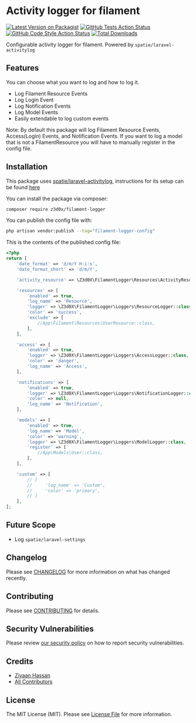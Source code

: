 # Activity logger for filament

[![Latest Version on Packagist](https://img.shields.io/packagist/v/z3d0x/filament-logger.svg?style=flat-square)](https://packagist.org/packages/z3d0x/filament-logger)
[![GitHub Tests Action Status](https://img.shields.io/github/workflow/status/z3d0x/filament-logger/run-tests?label=tests)](https://github.com/z3d0x/filament-logger/actions?query=workflow%3Arun-tests+branch%3Amain)
[![GitHub Code Style Action Status](https://img.shields.io/github/workflow/status/z3d0x/filament-logger/Check%20&%20fix%20styling?label=code%20style)](https://github.com/z3d0x/filament-logger/actions?query=workflow%3A"Check+%26+fix+styling"+branch%3Amain)
[![Total Downloads](https://img.shields.io/packagist/dt/z3d0x/filament-logger.svg?style=flat-square)](https://packagist.org/packages/z3d0x/filament-logger)

Configurable activity logger for filament.
Powered by `spatie/laravel-activitylog`

## Features
You can choose what you want to log and how to log it.
- Log Filament Resource Events
- Log Login Event
- Log Notification Events
- Log Model Events
- Easily extendable to log custom events

Note: By default this package will log Filament Resource Events, Access(Login) Events, and Notification Events. If you want to log a model that is not a FilamentResource you will have to manually register in the config file.
## Installation

This package uses [spatie/laravel-activitylog](https://spatie.be/docs/laravel-activitylog), instructions for its setup can be found [here](https://spatie.be/docs/laravel-activitylog/v4/installation-and-setup)

You can install the package via composer:

```bash
composer require z3d0x/filament-logger
```
You can publish the config file with:

```bash
php artisan vendor:publish --tag="filament-logger-config"
```

This is the contents of the published config file:

```php
<?php
return [
    'date_format' => 'd/m/Y H:i:s',
    'date_format_short' => 'd/m/Y',

    'activity_resource' => \Z3d0X\FilamentLogger\Resources\ActivityResource::class,

    'resources' => [
        'enabled' => true,
        'log_name' => 'Resource',
        'logger' => \Z3d0X\FilamentLogger\Loggers\ResourceLogger::class,
        'color' => 'success',
        'exclude' => [
            //App\Filament\Resources\UserResource::class,
        ],
    ],

    'access' => [
        'enabled' => true,
        'logger' => \Z3d0X\FilamentLogger\Loggers\AccessLogger::class,
        'color' => 'danger',
        'log_name' => 'Access',
    ],

    'notifications' => [
        'enabled' => true,
        'logger' => \Z3d0X\FilamentLogger\Loggers\NotificationLogger::class,
        'color' => null,
        'log_name' => 'Notification',
    ],

    'models' => [
        'enabled' => true,
        'log_name' => 'Model',
        'color' => 'warning',
        'logger' => \Z3d0X\FilamentLogger\Loggers\ModelLogger::class,
        'register' => [
            //App\Models\User::class,
        ],
    ],

    'custom' => [
        // [
        //     'log_name' => 'Custom',
        //     'color' => 'primary',
        // ]
    ],
];
```
## Future Scope
- Log `spatie/laravel-settings`

## Changelog

Please see [CHANGELOG](CHANGELOG.md) for more information on what has changed recently.

## Contributing

Please see [CONTRIBUTING](https://github.com/spatie/.github/blob/main/CONTRIBUTING.md) for details.

## Security Vulnerabilities

Please review [our security policy](../../security/policy) on how to report security vulnerabilities.

## Credits

- [Ziyaan Hassan](https://github.com/Z3d0X)
- [All Contributors](../../contributors)

## License

The MIT License (MIT). Please see [License File](LICENSE.md) for more information.
